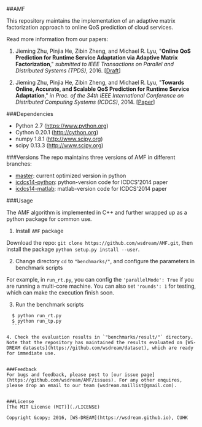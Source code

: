 ##AMF

This repository maintains the implementation of an adaptive matrix factorization approach to online QoS prediction of cloud services.

Read more information from our papers: 

1. Jieming Zhu, Pinjia He, Zibin Zheng, and Michael R. Lyu, "**Online QoS Prediction for Runtime Service Adaptation via Adaptive Matrix Factorization**," *submitted to IEEE Transactions on Parallel and Distributed Systems (TPDS)*, 2016. [[Draft](http://xxx)]

2. Jieming Zhu, Pinjia He, Zibin Zheng, and Michael R. Lyu, "**Towards Online, Accurate, and Scalable QoS Prediction for Runtime Service Adaptation**," *in Proc. of the 34th IEEE International Conference on Distributed Computing Systems (ICDCS)*, 2014. [[Paper](http://jiemingzhu.github.io/pub/jmzhu_icdcs2014.pdf)]

###Dependencies
- Python 2.7 (https://www.python.org)
- Cython 0.20.1 (http://cython.org)
- numpy 1.8.1 (http://www.scipy.org)
- scipy 0.13.3 (http://www.scipy.org)

###Versions
The repo maintains three versions of AMF in different branches:
- [master](.): current optimized version in python
- [icdcs14-python](https://github.com/wsdream/AMF/tree/icdcs14-python): python-version code for ICDCS'2014 paper
- [icdcs14-matlab](https://github.com/wsdream/AMF/tree/icdcs14-matlab): matlab-version code for ICDCS'2014 paper


###Usage

The AMF algorithm is implemented in C++ and further wrapped up as a python package for common use.

1. Install `AMF` package
  
  Download the repo: `git clone https://github.com/wsdream/AMF.git`,
  then install the package `python setup.py install --user`.    

2. Change directory `cd` to `"benchmarks/"`, and configure the parameters in benchmark scripts
  
  For example, in `run_rt.py`, you can config the `'parallelMode': True` if you are running a multi-core machine. You can also set `'rounds': 1` for testing, which can make the execution finish soon.

3. Run the benchmark scripts
     
  ```    
    $ python run_rt.py
    $ python run_tp.py 
    ```
    
4. Check the evaluation results in `"benchmarks/result/"` directory. Note that the repository has maintained the results evaluated on [WS-DREAM datasets](https://github.com/wsdream/dataset), which are ready for immediate use.


###Feedback
For bugs and feedback, please post to [our issue page](https://github.com/wsdream/AMF/issues). For any other enquires, please drop an email to our team (wsdream.maillist@gmail.com).


###License
[The MIT License (MIT)](./LICENSE)

Copyright &copy; 2016, [WS-DREAM](https://wsdream.github.io), CUHK

